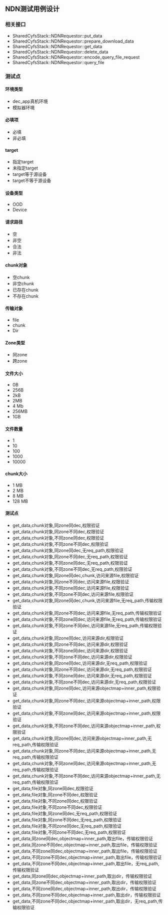 
## NDN测试用例设计

### 相关接口
* SharedCyfsStack::NDNRequestor::put_data
* SharedCyfsStack::NDNRequestor::prepare_download_data
* SharedCyfsStack::NDNRequestor::get_data
* SharedCyfsStack::NDNRequestor::delete_data
* SharedCyfsStack::NDNRequestor::encode_query_file_request
* SharedCyfsStack::NDNRequestor::query_file

### 测试点
#### 环境类型
* dec_app真机环境
* 模拟器环境

#### 必填项
* 必填
* 非必填

#### target
* 指定target
* 未指定target
* target等于源设备
* target不等于源设备

#### 设备类型
* OOD
* Device

#### 请求路径
* 空
* 非空
* 合法
* 非法

#### chunk对象
* 空chunk
* 非空chunk
* 已存在chunk
* 不存在chunk

#### 传输对象
* file
* chunk
* Dir

#### Zone类型
* 同zone
* 跨zone

#### 文件大小
* 0B
* 256B
* 2kB
* 2MB
* 4 Mb
* 256MB
* 1GB

#### 文件数量
* 1
* 10
* 100
* 1000
* 10000

#### chunk大小
* 1 MB
* 2 MB
* 8 MB
* 128 MB
    
#### 测试点
* get_data,chunk对象,同zone同dec,权限验证
* get_data,chunk对象,同zone不同dec,权限验证
* get_data,chunk对象,不同zone同dec,权限验证
* get_data,chunk对象,不同zone不同dec,权限验证
* get_data,chunk对象,同zone同dec,无req_path,权限验证
* get_data,chunk对象,同zone不同dec,无req_path,权限验证
* get_data,chunk对象,不同zone同dec,无req_path,权限验证
* get_data,chunk对象,不同zone不同dec,无req_path,权限验证
* get_data,chunk对象,同zone同dec,chunk,访问来源file,权限验证
* get_data,chunk对象,同zone不同dec,访问来源file,权限验证
* get_data,chunk对象,不同zone同dec,访问来源file,权限验证
* get_data,chunk对象,不同zone不同dec,访问来源file,权限验证
* get_data,chunk对象,同zone同dec,chunk,访问来源file,无req_path,传输权限验证
* get_data,chunk对象,同zone不同dec,访问来源file,无req_path,传输权限验证
* get_data,chunk对象,不同zone同dec,访问来源file,无req_path,传输权限验证
* get_data,chunk对象,不同zone不同dec,访问来源file,无req_path,传输权限验证
* get_data,chunk对象,同zone同dec,访问来源dir,权限验证
* get_data,chunk对象,同zone不同dec,访问来源dir,权限验证
* get_data,chunk对象,不同zone同dec,访问来源dir,权限验证
* get_data,chunk对象,不同zone不同dec,访问来源dir,权限验证
* get_data,chunk对象,同zone同dec,访问来源dir,无req_path,权限验证
* get_data,chunk对象,同zone不同dec,访问来源dir,无req_path,权限验证
* get_data,chunk对象,不同zone同dec,访问来源dir,无req_path,权限验证
* get_data,chunk对象,不同zone不同dec,访问来源dir,无req_path,权限验证
* get_data,chunk对象,同zone同dec,访问来源objectmap+inner_path,权限验证
* get_data,chunk对象,同zone不同dec,访问来源objectmap+inner_path,权限验证
* get_data,chunk对象,不同zone同dec,访问来源objectmap+inner_path,权限验证
* get_data,chunk对象,不同zone不同dec,访问来源objectmap+inner_path,权限验证
* get_data,chunk对象,同zone同dec,访问来源objectmap+inner_path,无req_path,传输权限验证
* get_data,chunk对象,同zone不同dec,访问来源objectmap+inner_path,无req_path,传输权限验证
* get_data,chunk对象,不同zone同dec,访问来源objectmap+inner_path,无req_path,传输权限验证
* get_data,chunk对象,不同zone不同dec,访问来源objectmap+inner_path,无req_path,传输权限验证
* get_data,file对象,同zone同dec,权限验证
* get_data,file对象,同zone不同dec,权限验证
* get_data,file对象,不同zone同dec,权限验证
* get_data,file对象,不同zone不同dec,权限验证
* get_data,file对象,同zone同dec,无req_path,权限验证
* get_data,file对象,同zone不同dec,无req_path,权限验证
* get_data,file对象,不同zone同dec,无req_path,权限验证
* get_data,file对象,不同zone不同dec,无req_path,权限验证
* get_data,同zone同dec,objectmap+inner_path,取出file，传输权限验证
* get_data,同zone不同dec,objectmap+inner_path,取出file，传输权限验证
* get_data,不同zone同dec,objectmap+inner_path,取出file，传输权限验证
* get_data,不同zone不同dec,objectmap+inner_path,取出file，传输权限验证
* get_data,不同zone不同dec,objectmap+inner_path,取出file，无req_path,传输权限验证
* get_data,同zone同dec,objectmap+inner_path,取出dir，传输权限验证
* get_data,同zone不同dec,objectmap+inner_path,取出dir，传输权限验证
* get_data,不同zone同dec,objectmap+inner_path,取出dir，传输权限验证
* get_data,不同zone不同dec,objectmap+inner_path,取出dir，传输权限验证
* get_data,不同zone不同dec,objectmap+inner_path,取出dir，无req_path,传输权限验证
